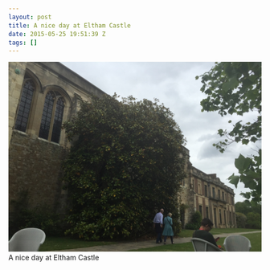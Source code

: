 ```yaml
---
layout: post
title: A nice day at Eltham Castle
date: 2015-05-25 19:51:39 Z
tags: []
---
```

![](/media/2015/05/119873794807.jpg)
A nice day at Eltham Castle
